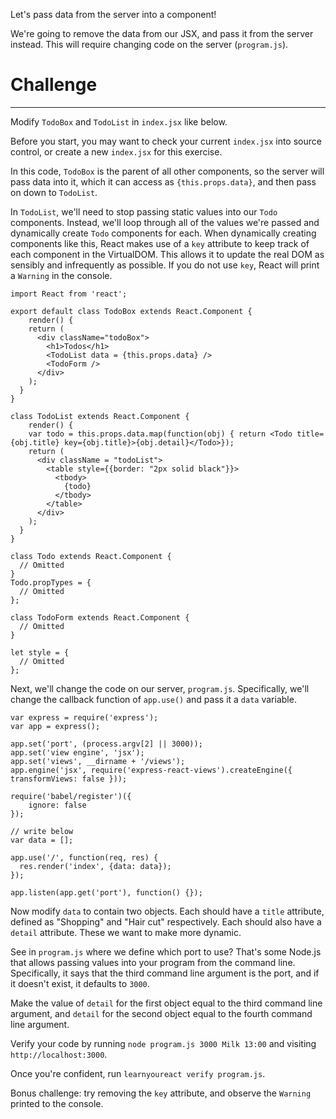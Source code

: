 Let's pass data from the server into a component!

We're going to remove the data from our JSX, and pass it from the server instead.
This will require changing code on the server (`program.js`).

# Challenge
---

Modify `TodoBox` and `TodoList` in `index.jsx` like below.

Before you start, you may want to check your current `index.jsx` into source
control, or create a new `index.jsx` for this exercise.

In this code, `TodoBox` is the parent of all other components, so the server
will pass data into it, which it can access as `{this.props.data}`, and then
pass on down to `TodoList`.

In `TodoList`, we'll need to stop passing static values into our `Todo`
components. Instead, we'll loop through all of the values we're passed and
dynamically create `Todo` components for each. When dynamically creating
components like this, React makes use of a `key` attribute to keep track of
each component in the VirtualDOM. This allows it to update the real DOM as
sensibly and infrequently as possible. If you do not use `key`, React will
print a `Warning` in the console.


```
import React from 'react';

export default class TodoBox extends React.Component {
    render() {
    return (
      <div className="todoBox">
        <h1>Todos</h1>
        <TodoList data = {this.props.data} />
        <TodoForm />
      </div>
    );
  }
}

class TodoList extends React.Component {
    render() {
    var todo = this.props.data.map(function(obj) { return <Todo title={obj.title} key={obj.title}>{obj.detail}</Todo>});
    return (
      <div className = "todoList">
        <table style={{border: "2px solid black"}}>
          <tbody>
            {todo}
          </tbody>
        </table>
      </div>
    );
  }
}

class Todo extends React.Component {
  // Omitted
}
Todo.propTypes = {
  // Omitted
};

class TodoForm extends React.Component {
  // Omitted
}

let style = {
  // Omitted
};
```

Next, we'll change the code on our server, `program.js`. Specifically, we'll change the
callback function of `app.use()` and pass it a `data` variable.


```
var express = require('express');
var app = express();

app.set('port', (process.argv[2] || 3000));
app.set('view engine', 'jsx');
app.set('views', __dirname + '/views');
app.engine('jsx', require('express-react-views').createEngine({ transformViews: false }));

require('babel/register')({
    ignore: false
});

// write below
var data = [];

app.use('/', function(req, res) {
  res.render('index', {data: data});
});

app.listen(app.get('port'), function() {});

```

Now modify `data` to contain two objects. Each should have a `title` attribute,
defined as "Shopping" and "Hair cut" respectively. Each should also have
a `detail` attribute. These we want to make more dynamic.

See in `program.js` where we define which port to use? That's some Node.js that
allows passing values into your program from the command line. Specifically, it
says that the third command line argument is the port, and if it doesn't exist,
it defaults to `3000`.

Make the value of `detail` for the first object equal to the third command line
argument, and `detail` for the second object equal to the fourth command line
argument.

Verify your code by running `node program.js 3000 Milk 13:00` and visiting
`http://localhost:3000`.

Once you're confident, run `learnyoureact verify program.js`.

Bonus challenge: try removing the `key` attribute, and observe the `Warning`
printed to the console.

